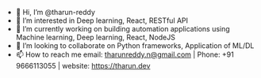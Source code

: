 - 👋 Hi, I’m @tharun-reddy
- 👀 I’m interested in Deep learning, React, RESTful API
- 🌱 I’m currently working on building automation applications using Machine learning, Deep learning, React, NodeJS
- 💞️ I’m looking to collaborate on Python frameworks, Application of ML/DL
- 📫 How to reach me email: tharunreddy.n@gmail.com | Phone: +91 9666113055 | website: https://tharun.dev

<!---
tharun-reddy/tharun-reddy is a ✨ special ✨ repository because its `README.md` (this file) appears on your GitHub profile.
You can click the Preview link to take a look at your changes.
--->
